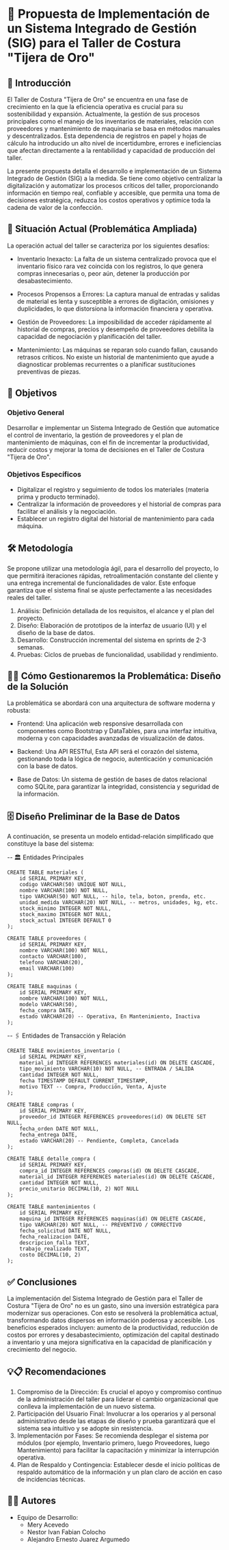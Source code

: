 # 📌 Propuesta de Implementación de un Sistema Integrado de Gestión (SIG)  para el Taller de Costura "Tijera de Oro"

## 📖 Introducción
El Taller de Costura "Tijera de Oro" se encuentra en una fase de crecimiento en la que la eficiencia operativa es crucial para su sostenibilidad y expansión. Actualmente, la gestión de sus procesos principales como el manejo de los inventarios de materiales, relación con proveedores y mantenimiento de maquinaria se basa en métodos manuales y descentralizados. Esta dependencia de registros en papel y hojas de cálculo ha introducido un alto nivel de incertidumbre, errores e ineficiencias que afectan directamente a la rentabilidad y capacidad de producción del taller.

La presente propuesta detalla el desarrollo e implementación de un Sistema Integrado de Gestión (SIG) a la medida. Se tiene como objetivo centralizar la digitalización y automatizar los procesos críticos del taller, proporcionando información en tiempo real, confiable y accesible, que permita una toma de decisiones estratégica, reduzca los costos operativos y optimice toda la cadena de valor de la confección.

## 📌 Situación Actual (Problemática Ampliada)
La operación actual del taller se caracteriza por los siguientes desafíos:

* Inventario Inexacto: La falta de un sistema centralizado provoca que el inventario físico rara vez coincida con los registros, lo que genera compras innecesarias o, peor aún, detener la producción por desabastecimiento.

* Procesos Propensos a Errores: La captura manual de entradas y salidas de material es lenta y susceptible a errores de digitación, omisiones y duplicidades, lo que distorsiona la información financiera y operativa.

* Gestión de Proveedores: La imposibilidad de acceder rápidamente al historial de compras, precios y desempeño de proveedores debilita la capacidad de negociación y planificación del taller.

* Mantenimiento: Las máquinas se reparan solo cuando fallan, causando retrasos críticos. No existe un historial de mantenimiento que ayude a diagnosticar problemas recurrentes o a planificar sustituciones preventivas de piezas.

## 🎯 Objetivos
### Objetivo General
Desarrollar e implementar un Sistema Integrado de Gestión que automatice el control de inventario, la gestión de proveedores y el plan de mantenimiento de máquinas, con el fin de incrementar la productividad, reducir costos y mejorar la toma de decisiones en el Taller de Costura "Tijera de Oro".

### Objetivos Específicos
* Digitalizar el registro y seguimiento de todos los materiales (materia prima y producto terminado).
* Centralizar la información de proveedores y el historial de compras para facilitar el análisis y la negociación.
* Establecer un registro digital del historial de mantenimiento para cada máquina.

## 🛠 Metodología
Se propone utilizar una metodología ágil, para el desarrollo del proyecto, lo que permitirá iteraciones rápidas, retroalimentación constante del cliente y una entrega incremental de funcionalidades de valor. Este enfoque garantiza que el sistema final se ajuste perfectamente a las necesidades reales del taller.

1. Análisis: Definición detallada de los requisitos, el alcance y el plan del proyecto.
2. Diseño: Elaboración de prototipos de la interfaz de usuario (UI) y el diseño de la base de datos.
3. Desarrollo: Construcción incremental del sistema en sprints de 2-3 semanas.
4. Pruebas: Ciclos de pruebas de funcionalidad, usabilidad y rendimiento.

## 🧩💡 Cómo Gestionaremos la Problemática: Diseño de la Solución
La problemática se abordará con una arquitectura de software moderna y robusta:

* Frontend: Una aplicación web responsive desarrollada con componentes como Bootstrap y DataTables, para una interfaz intuitiva, moderna y con capacidades avanzadas de visualización de datos.

* Backend: Una API RESTful, Esta API será el corazón del sistema, gestionando toda la lógica de negocio, autenticación y comunicación con la base de datos.

* Base de Datos: Un sistema de gestión de bases de datos relacional como SQLite, para garantizar la integridad, consistencia y seguridad de la información.

## 🗄 Diseño Preliminar de la Base de Datos
A continuación, se presenta un modelo entidad-relación simplificado que constituye la base del sistema:

-- 🏛 Entidades Principales
```
CREATE TABLE materiales (
    id SERIAL PRIMARY KEY,
    codigo VARCHAR(50) UNIQUE NOT NULL,
    nombre VARCHAR(100) NOT NULL,
    tipo VARCHAR(50) NOT NULL, -- hilo, tela, boton, prenda, etc.
    unidad_medida VARCHAR(20) NOT NULL, -- metros, unidades, kg, etc.
    stock_minimo INTEGER NOT NULL,
    stock_maximo INTEGER NOT NULL,
    stock_actual INTEGER DEFAULT 0
);

CREATE TABLE proveedores (
    id SERIAL PRIMARY KEY,
    nombre VARCHAR(100) NOT NULL,
    contacto VARCHAR(100),
    telefono VARCHAR(20),
    email VARCHAR(100)
);

CREATE TABLE maquinas (
    id SERIAL PRIMARY KEY,
    nombre VARCHAR(100) NOT NULL,
    modelo VARCHAR(50),
    fecha_compra DATE,
    estado VARCHAR(20) -- Operativa, En Mantenimiento, Inactiva
);
```

-- 🖇 Entidades de Transacción y Relación
```
CREATE TABLE movimientos_inventario (
    id SERIAL PRIMARY KEY,
    material_id INTEGER REFERENCES materiales(id) ON DELETE CASCADE,
    tipo_movimiento VARCHAR(10) NOT NULL, -- ENTRADA / SALIDA
    cantidad INTEGER NOT NULL,
    fecha TIMESTAMP DEFAULT CURRENT_TIMESTAMP,
    motivo TEXT -- Compra, Producción, Venta, Ajuste
);

CREATE TABLE compras (
    id SERIAL PRIMARY KEY,
    proveedor_id INTEGER REFERENCES proveedores(id) ON DELETE SET NULL,
    fecha_orden DATE NOT NULL,
    fecha_entrega DATE,
    estado VARCHAR(20) -- Pendiente, Completa, Cancelada
);

CREATE TABLE detalle_compra (
    id SERIAL PRIMARY KEY,
    compra_id INTEGER REFERENCES compras(id) ON DELETE CASCADE,
    material_id INTEGER REFERENCES materiales(id) ON DELETE CASCADE,
    cantidad INTEGER NOT NULL,
    precio_unitario DECIMAL(10, 2) NOT NULL
);

CREATE TABLE mantenimientos (
    id SERIAL PRIMARY KEY,
    maquina_id INTEGER REFERENCES maquinas(id) ON DELETE CASCADE,
    tipo VARCHAR(20) NOT NULL, -- PREVENTIVO / CORRECTIVO
    fecha_solicitud DATE NOT NULL,
    fecha_realizacion DATE,
    descripcion_falla TEXT,
    trabajo_realizado TEXT,
    costo DECIMAL(10, 2)
);
```

## ✅ Conclusiones

La implementación del Sistema Integrado de Gestión para el Taller de Costura "Tijera de Oro" no es un gasto, sino una inversión estratégica para modernizar sus operaciones. Con esto se resolverá la problemática actual, transformando datos dispersos en información poderosa y accesible. Los beneficios esperados incluyen: aumento de la productividad, reducción de costos por errores y desabastecimiento, optimización del capital destinado a inventario y una mejora significativa en la capacidad de planificación y crecimiento del negocio.

## 💡📋 Recomendaciones

1. Compromiso de la Dirección: Es crucial el apoyo y compromiso continuo de la administración del taller para liderar el cambio organizacional que conlleva la implementación de un nuevo sistema.
2. Participación del Usuario Final: Involucrar a los operarios y al personal administrativo desde las etapas de diseño y prueba garantizará que el sistema sea intuitivo y se adopte sin resistencia.
3. Implementación por Fases: Se recomienda desplegar el sistema por módulos (por ejemplo, Inventario primero, luego Proveedores, luego Mantenimiento) para facilitar la capacitación y minimizar la interrupción operativa.
4. Plan de Respaldo y Contingencia: Establecer desde el inicio políticas de respaldo automático de la información y un plan claro de acción en caso de incidencias técnicas.

## 👨‍💻 Autores

* Equipo de Desarrollo:
     * Mery Acevedo
     * Nestor Ivan Fabian Colocho
     * Alejandro Ernesto Juarez Argumedo
